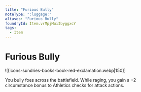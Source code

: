 ```yaml
---
title: "Furious Bully"
noteType: ":luggage:"
aliases: "Furious Bully"
foundryId: Item.vrMpjMuiIbyggxcY
tags:
  - Item
---
```


# Furious Bully
![[icons-sundries-books-book-red-exclamation.webp|150]]

You bully foes across the battlefield. While raging, you gain a +2 circumstance bonus to Athletics checks for attack actions.
